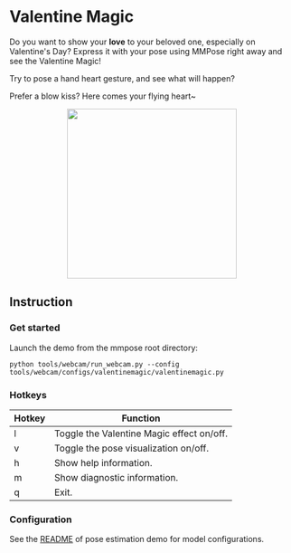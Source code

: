 # Valentine Magic

Do you want to show your **love** to your beloved one, especially on Valentine's Day? Express it with your pose using MMPose right away and see the Valentine Magic!

Try to pose a hand heart gesture, and see what will happen?

Prefer a blow kiss? Here comes your flying heart~

<div align="center">
    <img src="https://user-images.githubusercontent.com/87690686/153837208-8975eda1-17d5-4ee7-8c83-9b535e5ee9d9.gif" width="300px" alt><br>
</div>

## Instruction

### Get started

Launch the demo from the mmpose root directory:

```shell
python tools/webcam/run_webcam.py --config tools/webcam/configs/valentinemagic/valentinemagic.py
```

### Hotkeys

| Hotkey | Function |
| -- | -- |
| l | Toggle the Valentine Magic effect on/off. |
| v | Toggle the pose visualization on/off. |
| h | Show help information. |
| m | Show diagnostic information. |
| q | Exit. |

### Configuration

See the [README](/tools/webcam/configs/examples/README.md#configuration) of pose estimation demo for model configurations.
